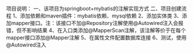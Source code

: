 项目说明：
一、该项目为springboot+mybatis的注解实现方式
二、项目创建流程
   1、添加依赖和maven插件：mybatis依赖、mysql依赖
   2、添加实体类
   3、添加mapper接口。注：该接口不加@Repository注解使用@Autowired注入会报错，但不影响结果
   4、在入口类添加@MapperScan注解，该注解等价于在每个mapper接口添加@Mapper注解
   5、在属性文件配置数据库连接
   6、测试，使用@Autowired注入